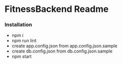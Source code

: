 # FitnessBackend Readme #


### Installation ###

* npm i
* npm run lint
* create app.config.json from app.config.json.sample
* create db.config.json from db.config.json.sample
* npm start
